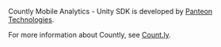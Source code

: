 Countly Mobile Analytics - Unity SDK is developed by [Panteon Technologies](http://panteon.com.tr/).

For more information about Countly, see [Count.ly](http://Count.ly).
